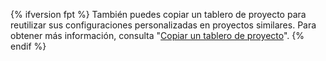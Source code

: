 {% ifversion fpt %}
También puedes copiar un tablero de proyecto para reutilizar sus configuraciones personalizadas en proyectos similares. Para obtener más información, consulta "[Copiar un tablero de proyecto](/articles/copying-a-project-board)".
{% endif %}
